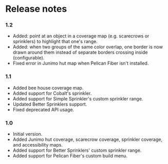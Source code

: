 # Release notes
### 1.2
* Added: point at an object in a coverage map (e.g. scarecrows or sprinklers) to highlight that one's range.
* Added: when two groups of the same color overlap, one border is now drawn around them instead of separate borders crossing inside (configurable).
* Fixed error in Junimo hut map when Pelican Fiber isn't installed.

### 1.1
* Added bee house coverage map.
* Added support for Cobalt's sprinkler.
* Added support for Simple Sprinkler's custom sprinkler range.
* Updated Better Sprinklers support.
* Fixed deprecated API usage.

### 1.0
* Initial version.
* Added Junimo hut coverage, scarecrow coverage, sprinkler coverage, and accessibility maps.
* Added support for Better Sprinklers' custom sprinkler range.
* Added support for Pelican Fiber's custom build menu.
